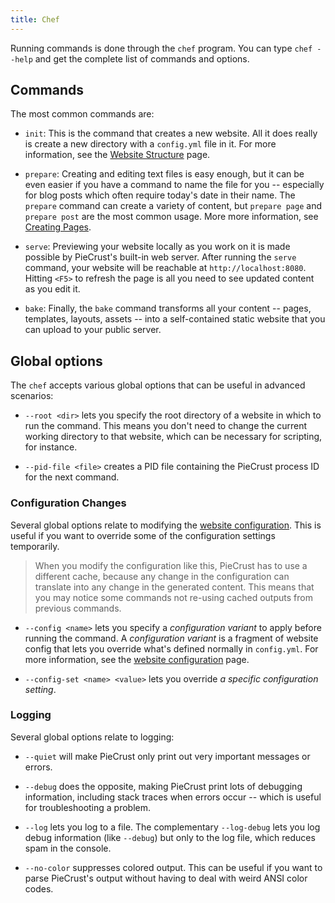 ```yaml
---
title: Chef
---
```


Running commands is done through the `chef` program. You can type `chef --help`
and get the complete list of commands and options.

## Commands

The most common commands are:

* `init`: This is the command that creates a new website. All it does really is
  create a new directory with a `config.yml` file in it. For more information,
  see the [Website Structure][1] page.

* `prepare`: Creating and editing text files is easy enough, but it can be even
  easier if you have a command to name the file for you -- especially for blog
  posts which often require today's date in their name. The `prepare` command
  can create a variety of content, but `prepare page` and `prepare post` are the
  most common usage. More more information, see [Creating Pages][2].

* `serve`: Previewing your website locally as you work on it is made possible by
  PieCrust's built-in web server. After running the `serve` command, your
  website will be reachable at `http://localhost:8080`. Hitting `<F5>` to
  refresh the page is all you need to see updated content as you edit it.

* `bake`: Finally, the `bake` command transforms all your content -- pages,
  templates, layouts, assets -- into a self-contained static website that you
  can upload to your public server.

[1]: {{docurl('general/creating-websites')}}
[2]: {{docurl('content/creating-pages')}}


## Global options

The `chef` accepts various global options that can be useful in advanced
scenarios:

* `--root <dir>` lets you specify the root directory of a website in which to
  run the command. This means you don't need to change the current working
  directory to that website, which can be necessary for scripting, for instance.

* `--pid-file <file>` creates a PID file containing the PieCrust process ID for
  the next command.


### Configuration Changes

Several global options relate to modifying the [website configuration][3]. This
is useful if you want to override some of the configuration settings
temporarily.

> When you modify the configuration like this, PieCrust has to use a different
> cache, because any change in the configuration can translate into any change
> in the generated content. This means that you may notice some commands not
> re-using cached outputs from previous commands.

* `--config <name>` lets you specify a *configuration variant* to apply before
  running the command. A *configuration variant* is a fragment of website config
  that lets you override what's defined normally in `config.yml`. For more
  information, see the [website configuration][3] page.

* `--config-set <name> <value>` lets you override _a specific configuration
  setting_.

[3]: {{docurl('general/website-config')}}


### Logging

Several global options relate to logging:

* `--quiet` will make PieCrust only print out very important messages
  or errors.
  
* `--debug` does the opposite, making PieCrust print lots of
  debugging information, including stack traces when errors occur -- which is
  useful for troubleshooting a problem.

* `--log` lets you log to a file. The complementary `--log-debug` lets you log
  debug information (like `--debug`) but only to the log file, which reduces
  spam in the console.

* `--no-color` suppresses colored output. This can be useful if you want to
  parse PieCrust's output without having to deal with weird ANSI color codes.

